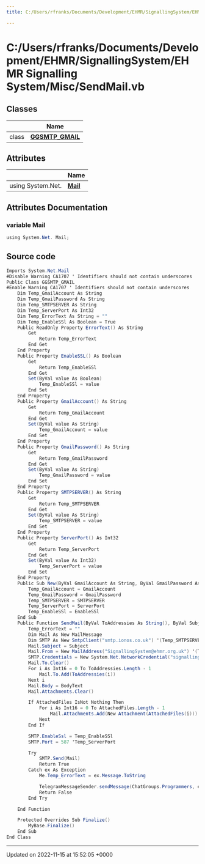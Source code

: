```yaml
---
title: C:/Users/rfranks/Documents/Development/EHMR/SignallingSystem/EHMR Signalling System/Misc/SendMail.vb

---
```


# C:/Users/rfranks/Documents/Development/EHMR/SignallingSystem/EHMR Signalling System/Misc/SendMail.vb



## Classes

|                | Name           |
| -------------- | -------------- |
| class | **[GGSMTP_GMAIL](/SignallingSystem-doc/vb/Classes/classGGSMTP__GMAIL/)**  |

## Attributes

|                | Name           |
| -------------- | -------------- |
| ﻿using System.Net. | **[Mail](/SignallingSystem-doc/vb/Files/SendMail_8vb/#variable-mail)**  |



## Attributes Documentation

### variable Mail

```csharp
﻿using System.Net. Mail;
```



## Source code

```csharp
Imports System.Net.Mail
#Disable Warning CA1707 ' Identifiers should not contain underscores
Public Class GGSMTP_GMAIL
#Enable Warning CA1707 ' Identifiers should not contain underscores
    Dim Temp_GmailAccount As String
    Dim Temp_GmailPassword As String
    Dim Temp_SMTPSERVER As String
    Dim Temp_ServerPort As Int32
    Dim Temp_ErrorText As String = ""
    Dim Temp_EnableSSl As Boolean = True
    Public ReadOnly Property ErrorText() As String
        Get
            Return Temp_ErrorText
        End Get
    End Property
    Public Property EnableSSL() As Boolean
        Get
            Return Temp_EnableSSl
        End Get
        Set(ByVal value As Boolean)
            Temp_EnableSSl = value
        End Set
    End Property
    Public Property GmailAccount() As String
        Get
            Return Temp_GmailAccount
        End Get
        Set(ByVal value As String)
            Temp_GmailAccount = value
        End Set
    End Property
    Public Property GmailPassword() As String
        Get
            Return Temp_GmailPassword
        End Get
        Set(ByVal value As String)
            Temp_GmailPassword = value
        End Set
    End Property
    Public Property SMTPSERVER() As String
        Get
            Return Temp_SMTPSERVER
        End Get
        Set(ByVal value As String)
            Temp_SMTPSERVER = value
        End Set
    End Property
    Public Property ServerPort() As Int32
        Get
            Return Temp_ServerPort
        End Get
        Set(ByVal value As Int32)
            Temp_ServerPort = value
        End Set
    End Property
    Public Sub New(ByVal GmailAccount As String, ByVal GmailPassword As String, Optional ByVal SMTPSERVER As String = "smtp.gmail.com", Optional ByVal ServerPort As Int32 = 587, Optional ByVal EnableSSl As Boolean = True)
        Temp_GmailAccount = GmailAccount
        Temp_GmailPassword = GmailPassword
        Temp_SMTPSERVER = SMTPSERVER
        Temp_ServerPort = ServerPort
        Temp_EnableSSl = EnableSSl
    End Sub
    Public Function SendMail(ByVal ToAddressies As String(), ByVal Subject As String, ByVal BodyText As String, Optional ByVal AttachedFiles As String() = Nothing) As Boolean
        Temp_ErrorText = ""
        Dim Mail As New MailMessage
        Dim SMTP As New SmtpClient("smtp.ionos.co.uk") '(Temp_SMTPSERVER)
        Mail.Subject = Subject
        Mail.From = New MailAddress("SignallingSystem@ehmr.org.uk") '(Temp_GmailAccount)
        SMTP.Credentials = New System.Net.NetworkCredential("signallingsystem@ehmr.org.uk", "Hertford.81") '(Temp_GmailAccount, Temp_GmailPassword) '<-- Password Here
        Mail.To.Clear()
        For i As Int16 = 0 To ToAddressies.Length - 1
            Mail.To.Add(ToAddressies(i))
        Next i
        Mail.Body = BodyText
        Mail.Attachments.Clear()

        If AttachedFiles IsNot Nothing Then
            For i As Int16 = 0 To AttachedFiles.Length - 1
                Mail.Attachments.Add(New Attachment(AttachedFiles(i)))
            Next
        End If

        SMTP.EnableSsl = Temp_EnableSSl
        SMTP.Port = 587 'Temp_ServerPort

        Try
            SMTP.Send(Mail)
            Return True
        Catch ex As Exception
            Me.Temp_ErrorText = ex.Message.ToString

            TelegramMessageSender.sendMessage(ChatGroups.Programmers, ex.ToString())
            Return False
        End Try

    End Function

    Protected Overrides Sub Finalize()
        MyBase.Finalize()
    End Sub
End Class
```


-------------------------------

Updated on 2022-11-15 at 15:52:05 +0000
